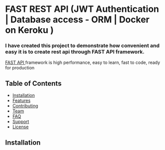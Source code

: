 # FAST REST API (JWT Authentication | Database access - ORM | Docker on Keroku )

### I have created this project to demonstrate how convenient and easy it is to create rest api through FAST API framework. <br/>

<a href="https://fastapi.tiangolo.com/">FAST API </a>
 framework is high performance, easy to learn, fast to code, ready for production 

## Table of Contents

- [Installation](#installation)
- [Features](#features)
- [Contributing](#contributing)
- [Team](#team)
- [FAQ](#faq)
- [Support](#support)
- [License](#license)

## Installation





